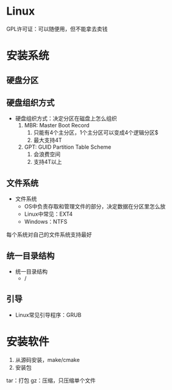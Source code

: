 # Linux

GPL许可证：可以随便用，但不能拿去卖钱

# 安装系统

## 硬盘分区

## 硬盘组织方式

- 硬盘组织方式：决定分区在磁盘上怎么组织
	1. MBR: Master Boot Record
		1. 只能有4个主分区，1个主分区可以变成4个逻辑分区$
		2. 最大支持4T
	2. GPT: GUID Partition Table Scheme
		1. 会浪费空间
		2. 支持4T以上


## 文件系统

- 文件系统
	- OS中负责存取和管理文件的部分，决定数据在分区里怎么放
	- Linux中常见：EXT4
	- Windows：NTFS

每个系统对自己的文件系统支持最好
## 统一目录结构

- 统一目录结构
	- /

## 引导

- Linux常见引导程序：GRUB

# 安装软件

1. 从源码安装，make/cmake
2. 安装包

tar：打包
gz：压缩，只压缩单个文件

